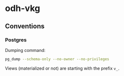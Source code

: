 # odh-vkg

## Conventions

### Postgres

Dumping command:
```sh
pg_dump --schema-only --no-owner --no-privileges
```

Views (materialized or not) are starting with the prefix `v_`.
